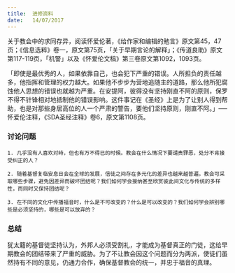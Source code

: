 ```yaml
---
title:  进修资料
date:   14/07/2017
---
```


关于教会中的求同存异，阅读怀爱伦著，《给作家和编辑的勉言》原文第45，47页；《信息选粹》卷一，原文第75页，「关于早期言论的解释」；《传道良助》原文第117-119页，「机警」以及《怀爱伦文稿》第三卷原文第1092，1093页。

「即使是最优秀的人，如果依靠自己，也会犯下严重的错误。人所担负的责任越多，他指挥和管理的权力越大。如果他不步步为营地追随主的道路，那么他所犯腐蚀他人思想的错误也就越为严重。在安提阿，彼得没有坚持刚直不阿的原则，保罗不得不针锋相对地抵制他的错误影响。这件事记在《圣经》上是为了让别人得到帮助，也是对那些身居高位的人一个严肃的警告，要他们坚持原则，刚直不阿。」──怀爱伦注释，《SDA圣经注释》卷6，原文第1108页。

### 讨论问题

`1. 几乎没有人喜欢对峙，但也有万不得已的时候。教会在什么情况下要谴责罪恶，处分不肯接受纠正的人？`

`2. 随着基督复临安息日会在全球的发展，信徒之间存在多元化的差异也越来越普遍。教会可采取哪些步骤，避免因差异而破坏团结呢？我们如何学会接纳甚至欣赏彼此间文化与传统的多样性，而同时又保持团结呢？`

`3. 在不同的文化中传播福音时，什么是不可改变的？什么是可以改变的？我们如何学会辨别哪些是必须坚持的，哪些是可以放弃的？`

### 总结

犹太籍的基督徒坚持认为，外邦人必须受割礼，才能成为基督真正的门徒，这给早期教会的团结带来了严重的威胁。为了不让教会因这个问题而分为两派，使徒们虽然持有不同的意见，仍通力合作，确保基督教会的统一，并忠于福音的真理。
